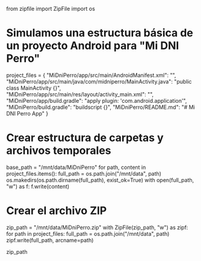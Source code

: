 from zipfile import ZipFile
import os

# Simulamos una estructura básica de un proyecto Android para "Mi DNI Perro"
project_files = {
    "MiDniPerro/app/src/main/AndroidManifest.xml": "<manifest package='com.midniperro'></manifest>",
    "MiDniPerro/app/src/main/java/com/midniperro/MainActivity.java": "public class MainActivity {}",
    "MiDniPerro/app/src/main/res/layout/activity_main.xml": "<LinearLayout></LinearLayout>",
    "MiDniPerro/app/build.gradle": "apply plugin: 'com.android.application'",
    "MiDniPerro/build.gradle": "buildscript {}",
    "MiDniPerro/README.md": "# Mi DNI Perro App"
}

# Crear estructura de carpetas y archivos temporales
base_path = "/mnt/data/MiDniPerro"
for path, content in project_files.items():
    full_path = os.path.join("/mnt/data", path)
    os.makedirs(os.path.dirname(full_path), exist_ok=True)
    with open(full_path, "w") as f:
        f.write(content)

# Crear el archivo ZIP
zip_path = "/mnt/data/MiDniPerro.zip"
with ZipFile(zip_path, "w") as zipf:
    for path in project_files:
        full_path = os.path.join("/mnt/data", path)
        zipf.write(full_path, arcname=path)

zip_path
